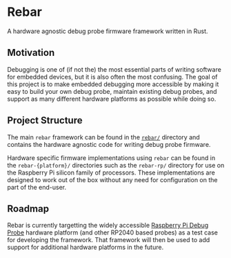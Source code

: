 # Rebar

A hardware agnostic debug probe firmware framework written in Rust.

## Motivation

Debugging is one of (if not the) the most essential parts of writing software for embedded devices, but it is also often the most confusing. The goal of this project is to make embedded debugging more accessible by making it easy to build your own debug probe, maintain existing debug probes, and support as many different hardware platforms as possible while doing so.

## Project Structure

The main `rebar` framework can be found in the [`rebar/`](https://github.com/Wtoll/Rebar/rebar) directory and contains the hardware agnostic code for writing debug probe firmware.

Hardware specific firmware implementations using `rebar` can be found in the `rebar-{platform}/` directories such as the `rebar-rp/` directory for use on the Raspberry Pi silicon family of processors. These implementations are designed to work out of the box without any need for configuration on the part of the end-user.

## Roadmap

Rebar is currently targetting the widely accessible [Raspberry Pi Debug Probe](https://www.raspberrypi.com/products/debug-probe/) hardware platform (and other RP2040 based probes) as a test case for developing the framework. That framework will then be used to add support for additional hardware platforms in the future.
